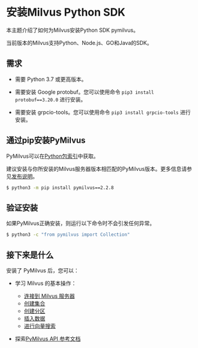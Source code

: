 安装Milvus Python SDK
===================

本主题介绍了如何为Milvus安装Python SDK pymilvus。

当前版本的Milvus支持Python、Node.js、GO和Java的SDK。

需求
--

* 需要 Python 3.7 或更高版本。

* 需要安装 Google protobuf。您可以使用命令 `pip3 install protobuf==3.20.0` 进行安装。

* 需要安装 grpcio-tools。您可以使用命令 `pip3 install grpcio-tools` 进行安装。

通过pip安装PyMilvus
---------------

PyMilvus可以在[Python包索引](https://pypi.org/project/pymilvus/)中获取。

建议安装与你所安装的Milvus服务器版本相匹配的PyMilvus版本。更多信息请参见[发布说明](release_notes.md)。

```bash
$ python3 -m pip install pymilvus==2.2.8

```

验证安装
----

如果PyMilvus正确安装，则运行以下命令时不会引发任何异常。

```bash
$ python3 -c "from pymilvus import Collection"

```

接下来是什么
------

安装了 PyMilvus 后，您可以：

* 学习 Milvus 的基本操作：

	+ [连接到 Milvus 服务器](manage_connection.md)
	+ [创建集合](create_collection.md)
	+ [创建分区](create_partition.md)
	+ [插入数据](insert_data.md)
	+ [进行向量搜索](search.md)

* 探索[PyMilvus API 参考文档](https://milvus.io/api-reference/pymilvus/v2.2.x/About.md)
